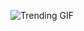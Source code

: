 ![Trending GIF](https://media4.giphy.com/media/v1.Y2lkPThiYjIxNzcyenRhdjJ6MnB2cmVyOGhkZGc5YTJ1YzY1eGlwZHJrYWk0NHFpbHVwciZlcD12MV9naWZzX3NlYXJjaCZjdD1n/bGgsc5mWoryfgKBx1u/giphy.gif)
